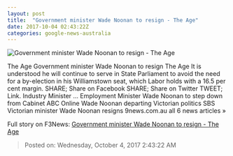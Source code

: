 ```yaml
---
layout: post
title:  "Government minister Wade Noonan to resign - The Age"
date: 2017-10-04 02:43:22Z
categories: google-news-australia
---
```


![Government minister Wade Noonan to resign - The Age](http://www.theage.com.au/content/dam/images/g/t/d/d/3/2/image.related.articleLeadwide.620x349.gyu0n1.png/1507086963968.jpg)

The Age Government minister Wade Noonan to resign The Age It is understood he will continue to serve in State Parliament to avoid the need for a by-election in his Williamstown seat, which Labor holds with a 16.5 per cent margin. SHARE; Share on Facebook SHARE; Share on Twitter TWEET; Link. Industry Minister ... Employment Minister Wade Noonan to step down from Cabinet ABC Online Wade Noonan departing Victorian politics SBS Victorian minister Wade Noonan resigns 9news.com.au all 6 news articles »


Full story on F3News: [Government minister Wade Noonan to resign - The Age](http://www.f3nws.com/n/DFZ4GD)

> Posted on: Wednesday, October 4, 2017 2:43:22 AM
